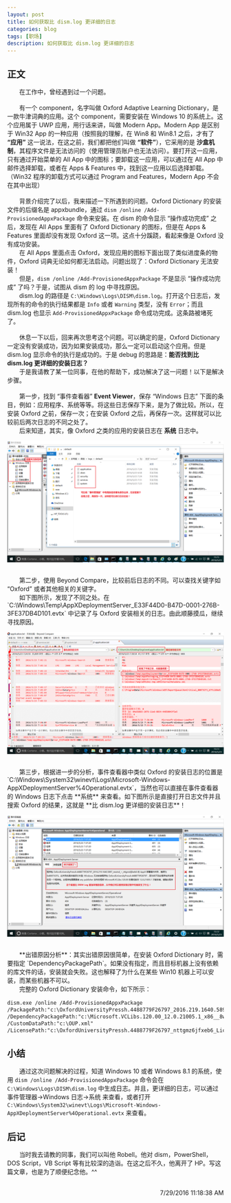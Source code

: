 ```yaml
---
layout: post
title: 如何获取比 dism.log 更详细的日志
categories: blog
tags: [职场]
description: 如何获取比 dism.log 更详细的日志
---
```


## 正文 ##

　　在工作中，曾经遇到过一个问题。<br/>
<br/>
　　有一个 component，名字叫做 Oxford Adaptive Learning Dictionary，是一款牛津词典的应用。这个 component，需要安装在 Windows 10 的系统上。这个应用属于 UWP 应用，用行话来讲，叫做 Modern App。Modern App 是区别于 Win32 App 的一种应用（按照我的理解，在 Win8 和 Win8.1 之后，才有了 **“应用”** 这一说法，在这之前，我们都把他们叫做 **“软件”**），它采用的是 **沙盒机制**，其程序文件是无法访问的（使用管理员账户也无法访问）。要打开这一应用，只有通过开始菜单的 All App 中的图标；要卸载这一应用，可以通过在 All App 中邮件选择卸载，或者在 Apps & Features 中，找到这一应用以后选择卸载。（Win32 程序的卸载方式可以通过 Program and Features，Modern App 不会在其中出现）<br/>
<br/>
　　背景介绍完了以后，我来描述一下所遇到的问题。Oxford Dictionary 的安装文件的后缀名是 appxbundle，通过 `dism /online /Add-ProvisionedAppxPackage` 命令来安装。在 dism 的命令显示 “操作成功完成” 之后，发现在 All Apps 里面有了 Oxford Dictionary 的图标，但是在 Apps & Features 里面却没有发现 Oxford 这一项。这点十分蹊跷，看起来像是 Oxford 没有成功安装。<br/>
　　在 All Apps 里面点击 Oxford，发现应用的图标下面出现了类似进度条的物件，Oxford 词典无论如何都无法启动。问题出现了：Oxford Dictionary 无法安装！<br/>
　　但是，`dism /online /Add-ProvisionedAppxPackage` 不是显示 “操作成功完成” 了吗？于是，试图从 dism 的 log 中寻找原因。<br/>
　　dism.log 的路径是 `C:\Windows\Logs\DISM\dism.log`。打开这个日志后，发现所有的命令的执行结果都是 `Info` 或者 `Warning` 类型，没有 `Error`；而且 dism.log 也显示 `Add-ProvisionedAppxPackage` 命令成功完成。这条路被堵死了。<br/>
<br/>
　　休息一下以后，回来再次思考这个问题。可以确定的是，Oxford Dictionary 一定没有安装成功，因为如果安装成功，那么一定可以启动这个应用。但是 dism.log 显示命令的执行是成功的。于是 debug 的思路是：**能否找到比 dism.log 更详细的安装日志？**<br/>
　　于是我请教了某一位同事，在他的帮助下，成功解决了这一问题！以下是解决步骤。<br/>
<br/>
　　第一步，找到 “事件查看器” **Event Viewer**，保存 “Windows 日志” 下面的条目，例如：应用程序、系统等等。将这些日志保存下来，是为了做比较。所以，在安装 Oxford 之前，保存一次；在安装 Oxford 之后，再保存一次。这样就可以比较前后两次日志的不同之处了。<br/>
　　后来知道，其实，像 Oxford 之类的应用的安装日志在 **系统** 日志中。
<center>
  <p><img src="/images/event-viewer/01_log_dump.png" align="center"></p>
</center>
<br/>
　　第二步，使用 Beyond Compare，比较前后日志的不同。可以查找关键字如 “Oxford” 或者其他相关的关键字。<br/>
　　如下图所示，发现了不同之处。在 `C:\Windows\Temp\AppXDeploymentServer_E33F44D0-B47D-0001-276B-3FE37DB4D101.evtx` 中记录了与 Oxford 安装相关的日志。由此顺藤摸瓜，继续寻找原因。
<center>
  <p><img src="/images/event-viewer/02_difference_found.png" align="center"></p>
</center>
<br/>
　　第三步，根据进一步的分析，事件查看器中类似 Oxford 的安装日志的位置是 `C:\Windows\System32\winevt\Logs\Microsoft-Windows-AppXDeploymentServer%4Operational.evtx`，当然也可以直接在事件查看器的 Windows 日志下点击 **系统** 来查看。如下图所示是直接打开日志文件并且搜索 Oxford 的结果，这就是 **比 dism.log 更详细的安装日志**！
<center>
  <p><img src="/images/event-viewer/03_Oxford_error.png" align="center"></p>
</center>
<br/>
　　**出错原因分析**：其实出错原因很简单，在安装 Oxford Dictionary 时，需要指定 `DependencyPackagePath`。如果没有指定，而且目标机器上没有依赖的库文件的话，安装就会失败。这也解释了为什么在某些 Win10 机器上可以安装，而某些机器不可以。<br/>
　　完整的 Oxford Dictionary 安装命令，如下所示：

	dism.exe /online /Add-ProvisionedAppxPackage /PackagePath:"c:\OxfordUniversityPressh.4488779F26797_2016.219.1640.5897_neutral_~_nttgmz6jfxeb6.appxbundle" /DependencyPackagePath:"c:\Microsoft.VCLibs.120.00_12.0.21005.1_x86__8wekyb3d8bbwe.appx" /CustomDataPath:"c:\OUP.xml" /LicensePath:"c:\OxfordUniversityPressh.4488779F26797_nttgmz6jfxeb6_License1.xml

## 小结 ##

　　通过这次问题解决的过程，知道 Windows 10 或者 Windows 8.1 的系统，使用 `dism /online /Add-ProvisionedAppxPackage` 命令会在 `C:\Windows\Logs\DISM\dism.log` 中生成日志。并且，更详细的日志，可以通过 事件管理器->Windows 日志->系统 来查看，或者打开 `C:\Windows\System32\winevt\Logs\Microsoft-Windows-AppXDeploymentServer%4Operational.evtx` 来查看。

## 后记 ##

　　当时我去请教的同事，我们可以叫他 Robell。他对 dism，PowerShell，DOS Script，VB Script 等有比较深的造诣。在这之后不久，他离开了 HP。写这篇文章，也是为了顺便纪念他。^^

<br/>

<div align="right">7/29/2016 11:18:38 AM </div>